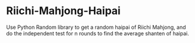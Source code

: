 # Riichi-Mahjong-Haipai
Use Python Random library to get a random haipai of Riichi Mahjong, and do the independent test for n rounds to find the average shanten of haipai.
